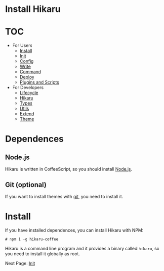 Install Hikaru
==============

# TOC

- For Users
    - [Install](../user/install.md)
    - [Init](../user/init.md)
    - [Config](../user/config.md)
    - [Write](../user/write.md)
    - [Command](../user/command.md)
    - [Deploy](../user/deploy.md)
    - [Plugins and Scripts](../user/plugins-and-scripts.md)
- For Developers
    - [Lifecycle](../dev/lifecycle.md)
    - [Hikaru](../dev/hikaru.md)
    - [Types](../dev/types.md)
    - [Utils](../dev/utils.md)
    - [Extend](../dev/extend.md)
    - [Theme](../dev/theme.md)

# Dependences

## Node.js

Hikaru is written in CoffeeScript, so you should install [Node.js](https://nodejs.org/).

## Git (optional)

If you want to install themes with [git](https://git-scm.com/), you need to install it.

# Install

If you have installed dependences, you can install Hikaru with NPM:

```
# npm i -g hikaru-coffee
```

Hikaru is a command line program and it provides a binary called `hikaru`, so you need to install it globally as root.

Next Page: [Init](init.md)

